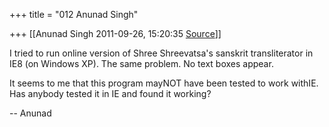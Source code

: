 +++
title = "012 Anunad Singh"

+++
[[Anunad Singh	2011-09-26, 15:20:35 [Source](https://groups.google.com/g/samskrita/c/HnH0157MGVE)]]



I tried to run online version of Shree Shreevatsa's sanskrit transliterator in IE8 (on Windows XP). The same problem. No text boxes appear.



It seems to me that this program mayNOT have been tested to work withIE. Has anybody tested it in IE and found it working?



-- Anunad

